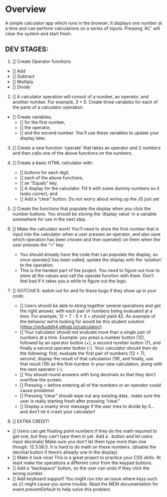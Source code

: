 # Overview
A simple calculator app which runs in the browser. It displays one number at a time and can perform calculations on a series of inputs. Pressing 'AC' will clear the system and start fresh.

## DEV STAGES:
1. [] Create Operator functions
  - [] Add
  - [] Subtract
  - [] Multiply
  - [] Divide

2. [] A calculator operation will consist of a number, an operator, and another number. For example, 3 + 5. Create three variables for each of the parts of a calculator operation. 
  - [] Create variables:
    - [] for the first number, 
    - [] the operator, 
    - [] and the second number. 
You’ll use these variables to update your display later.

3. [] Create a new function 'operate' that takes an operator and 2 numbers and then calls one of the above functions on the numbers.

4. [] Create a basic HTML calculator with:
   - [] buttons for each digit, 
   - [] each of the above functions,
   - [] an “Equals” key,
   - [] A display for the calculator. Fill it with some dummy numbers so it looks correct, and
   - [] Add a “clear” button.
Do not worry about wiring up the JS just yet

5. [] Create the functions that populate the display when you click the number buttons. You should be storing the ‘display value’ in a variable somewhere for use in the next step.

6. [] Make the calculator work! You’ll need to store the first number that is input into the calculator when a user presses an operator, and also save which operation has been chosen and then operate() on them when the user presses the “=” key.
   - You should already have the code that can populate the display, so once operate() has been called, update the display with the ‘solution’ to the operation.
   - This is the hardest part of the project. You need to figure out how to store all the values and call the operate function with them. Don’t feel bad if it takes you a while to figure out the logic.

7. [] GOTCHA'S: watch out for and fix these bugs if they show up in your code:
   - [] Users should be able to string together several operations and get the right answer, with each pair of numbers being evaluated at a time. For example, 12 + 7 - 5 * 3 = should yield 42. An example of the behavior we’re looking for would be this student solution (https://mrbuddh4.github.io/calculator/).
   - [] Your calculator should not evaluate more than a single pair of numbers at a time. Example: you press a number button (12), followed by an operator button (+), a second number button (7), and finally a second operator button (-). Your calculator should then do the following: first, evaluate the first pair of numbers (12 + 7), second, display the result of that calculation (19), and finally, use that result (19) as the first number in your new calculation, along with the next operator (-).
   - [] You should round answers with long decimals so that they don’t overflow the screen.
   - [] Pressing = before entering all of the numbers or an operator could cause problems!
   - [] Pressing “clear” should wipe out any existing data.. make sure the user is really starting fresh after pressing “clear”
   - [] Display a snarky error message if the user tries to divide by 0… and don’t let it crash your calculator!

8. [] EXTRA CREDIT!
- [] Users can get floating point numbers if they do the math required to get one, but they can’t type them in yet. Add a . button and let users input decimals! Make sure you don’t let them type more than one though: 12.3.56.5. It is hard to do math on these numbers. (disable the decimal button if there’s already one in the display)
- [] Make it look nice! This is a great project to practice your CSS skills. At least make the operations a different color from the keypad buttons.
- [] Add a “backspace” button, so the user can undo if they click the wrong number.
- [] Add keyboard support! You might run into an issue where keys such as (/) might cause you some trouble. Read the MDN documentation for event.preventDefault to help solve this problem.









